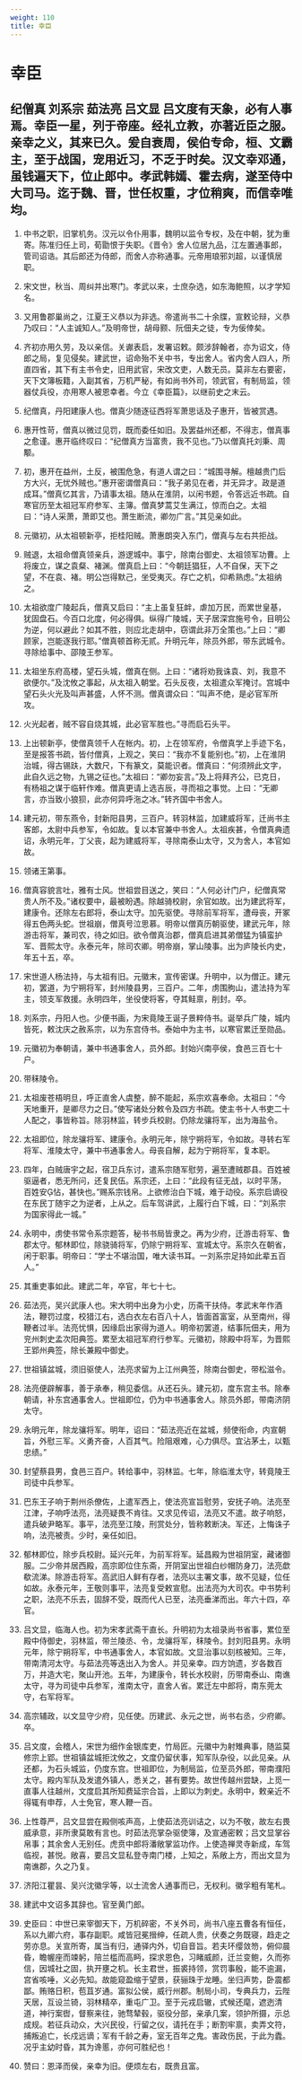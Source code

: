```yaml
---
weight: 110
title: 幸臣
---
```


# 幸臣

## 纪僧真 刘系宗 茹法亮 吕文显 吕文度有天象，必有人事焉。幸臣一星，列于帝座。经礼立教，亦著近臣之服。亲幸之义，其来已久。爰自衰周，侯伯专命，桓、文霸主，至于战国，宠用近习，不乏于时矣。汉文幸邓通，虽钱遍天下，位止郎中。孝武韩嫣、霍去病，遂至侍中大司马。迄于魏、晋，世任权重，才位稍爽，而信幸唯均。

1. <span id="幸臣-纪僧真_刘系宗_茹法亮_吕文显_吕文度有天象，必有人事焉。幸臣一星，列于帝座。经礼立教，亦著近臣之服。亲幸之义，其来已久。爰自衰周，侯伯专命，桓、文霸主，至于战国，宠用近习，不乏于时矣。汉文幸邓通，虽钱遍天下，位止郎中。孝武韩嫣、霍去病，遂至侍中大司马。迄于魏、晋，世任权重，才位稍爽，而信幸唯均。-1"></span>
中书之职，旧掌机务。汉元以令仆用事，魏明以监令专权，及在中朝，犹为重寄。陈准归任上司，荀勖恨于失职。《晋令》舍人位居九品，江左置通事郎，管司诏诰。其后郎还为侍郎，而舍人亦称通事。元帝用琅邪刘超，以谨慎居职。

2. <span id="幸臣-纪僧真_刘系宗_茹法亮_吕文显_吕文度有天象，必有人事焉。幸臣一星，列于帝座。经礼立教，亦著近臣之服。亲幸之义，其来已久。爰自衰周，侯伯专命，桓、文霸主，至于战国，宠用近习，不乏于时矣。汉文幸邓通，虽钱遍天下，位止郎中。孝武韩嫣、霍去病，遂至侍中大司马。迄于魏、晋，世任权重，才位稍爽，而信幸唯均。-2"></span>
宋文世，秋当、周纠并出寒门。孝武以来，士庶杂选，如东海鲍照，以才学知名。

3. <span id="幸臣-纪僧真_刘系宗_茹法亮_吕文显_吕文度有天象，必有人事焉。幸臣一星，列于帝座。经礼立教，亦著近臣之服。亲幸之义，其来已久。爰自衰周，侯伯专命，桓、文霸主，至于战国，宠用近习，不乏于时矣。汉文幸邓通，虽钱遍天下，位止郎中。孝武韩嫣、霍去病，遂至侍中大司马。迄于魏、晋，世任权重，才位稍爽，而信幸唯均。-3"></span>
又用鲁郡巢尚之，江夏王义恭以为非选。帝遣尚书二十余牒，宣敕论辩，义恭乃叹曰：“人主诚知人。”及明帝世，胡母颢、阮佃夫之徒，专为佞倖矣。

4. <span id="幸臣-纪僧真_刘系宗_茹法亮_吕文显_吕文度有天象，必有人事焉。幸臣一星，列于帝座。经礼立教，亦著近臣之服。亲幸之义，其来已久。爰自衰周，侯伯专命，桓、文霸主，至于战国，宠用近习，不乏于时矣。汉文幸邓通，虽钱遍天下，位止郎中。孝武韩嫣、霍去病，遂至侍中大司马。迄于魏、晋，世任权重，才位稍爽，而信幸唯均。-4"></span>
齐初亦用久劳，及以亲信。关谳表启，发署诏敕。颇涉辞翰者，亦为诏文，侍郎之局，复见侵矣。建武世，诏命殆不关中书，专出舍人。省内舍人四人，所直四省，其下有主书令史，旧用武官，宋改文吏，人数无员。莫非左右要密，天下文簿板籍，入副其省，万机严秘，有如尚书外司，领武官，有制局监，领器仗兵役，亦用寒人被恩幸者。今立《幸臣篇》，以继前史之末云。

5. <span id="幸臣-纪僧真_刘系宗_茹法亮_吕文显_吕文度有天象，必有人事焉。幸臣一星，列于帝座。经礼立教，亦著近臣之服。亲幸之义，其来已久。爰自衰周，侯伯专命，桓、文霸主，至于战国，宠用近习，不乏于时矣。汉文幸邓通，虽钱遍天下，位止郎中。孝武韩嫣、霍去病，遂至侍中大司马。迄于魏、晋，世任权重，才位稍爽，而信幸唯均。-5"></span>
纪僧真，丹阳建康人也。僧真少随逐征西将军萧思话及子惠开，皆被赏遇。

6. <span id="幸臣-纪僧真_刘系宗_茹法亮_吕文显_吕文度有天象，必有人事焉。幸臣一星，列于帝座。经礼立教，亦著近臣之服。亲幸之义，其来已久。爰自衰周，侯伯专命，桓、文霸主，至于战国，宠用近习，不乏于时矣。汉文幸邓通，虽钱遍天下，位止郎中。孝武韩嫣、霍去病，遂至侍中大司马。迄于魏、晋，世任权重，才位稍爽，而信幸唯均。-6"></span>
惠开性苛，僧真以微过见罚，既而委任如旧。及罢益州还都，不得志，僧真事之愈谨。惠开临终叹曰：“纪僧真方当富贵，我不见也。”乃以僧真托刘秉、周颙。

7. <span id="幸臣-纪僧真_刘系宗_茹法亮_吕文显_吕文度有天象，必有人事焉。幸臣一星，列于帝座。经礼立教，亦著近臣之服。亲幸之义，其来已久。爰自衰周，侯伯专命，桓、文霸主，至于战国，宠用近习，不乏于时矣。汉文幸邓通，虽钱遍天下，位止郎中。孝武韩嫣、霍去病，遂至侍中大司马。迄于魏、晋，世任权重，才位稍爽，而信幸唯均。-7"></span>
初，惠开在益州，土反，被围危急，有道人谓之曰：“城围寻解。檀越贵门后方大兴，无忧外贼也。”惠开密谓僧真曰：“我子弟见在者，并无异才。政是道成耳。”僧真忆其言，乃请事太祖。随从在淮阴，以闲书题，令答远近书疏。自寒官历至太祖冠军府参军、主簿。僧真梦蒿艾生满江，惊而白之。太祖曰：“诗人采萧，萧即艾也。萧生断流，卿勿广言。”其见亲如此。

8. <span id="幸臣-纪僧真_刘系宗_茹法亮_吕文显_吕文度有天象，必有人事焉。幸臣一星，列于帝座。经礼立教，亦著近臣之服。亲幸之义，其来已久。爰自衰周，侯伯专命，桓、文霸主，至于战国，宠用近习，不乏于时矣。汉文幸邓通，虽钱遍天下，位止郎中。孝武韩嫣、霍去病，遂至侍中大司马。迄于魏、晋，世任权重，才位稍爽，而信幸唯均。-8"></span>
元徽初，从太祖顿新亭，拒桂阳贼。萧惠朗突入东门，僧真与左右共拒战。

9. <span id="幸臣-纪僧真_刘系宗_茹法亮_吕文显_吕文度有天象，必有人事焉。幸臣一星，列于帝座。经礼立教，亦著近臣之服。亲幸之义，其来已久。爰自衰周，侯伯专命，桓、文霸主，至于战国，宠用近习，不乏于时矣。汉文幸邓通，虽钱遍天下，位止郎中。孝武韩嫣、霍去病，遂至侍中大司马。迄于魏、晋，世任权重，才位稍爽，而信幸唯均。-9"></span>
贼退，太祖命僧真领亲兵，游逻城中。事宁，除南台御史、太祖领军功曹。上将废立，谋之袁粲、褚渊。僧真启上曰：“今朝廷猖狂，人不自保，天下之望，不在袁、褚。明公岂得默己，坐受夷灭。存亡之机，仰希熟虑。”太祖纳之。

10. <span id="幸臣-纪僧真_刘系宗_茹法亮_吕文显_吕文度有天象，必有人事焉。幸臣一星，列于帝座。经礼立教，亦著近臣之服。亲幸之义，其来已久。爰自衰周，侯伯专命，桓、文霸主，至于战国，宠用近习，不乏于时矣。汉文幸邓通，虽钱遍天下，位止郎中。孝武韩嫣、霍去病，遂至侍中大司马。迄于魏、晋，世任权重，才位稍爽，而信幸唯均。-10"></span>
太祖欲度广陵起兵，僧真又启曰：“主上虽复狂衅，虐加万民，而累世皇基，犹固盘石。今百口北度，何必得俱。纵得广陵城，天子居深宫施号令，目明公为逆，何以避此？如其不胜，则应北走胡中，窃谓此非万全策也。”上曰：“卿顾家，岂能逐我行耶。”僧真顿首称无贰。升明元年，除员外郎，带东武城令。寻除给事中、邵陵王参军。

11. <span id="幸臣-纪僧真_刘系宗_茹法亮_吕文显_吕文度有天象，必有人事焉。幸臣一星，列于帝座。经礼立教，亦著近臣之服。亲幸之义，其来已久。爰自衰周，侯伯专命，桓、文霸主，至于战国，宠用近习，不乏于时矣。汉文幸邓通，虽钱遍天下，位止郎中。孝武韩嫣、霍去病，遂至侍中大司马。迄于魏、晋，世任权重，才位稍爽，而信幸唯均。-11"></span>
太祖坐东府高楼，望石头城，僧真在侧。上曰：“诸将劝我诛袁、刘，我意不欲便尔。”及沈攸之事起，从太祖入朝堂。石头反夜，太祖遣众军掩讨。宫城中望石头火光及叫声甚盛，人怀不测。僧真谓众曰：“叫声不绝，是必官军所攻。

12. <span id="幸臣-纪僧真_刘系宗_茹法亮_吕文显_吕文度有天象，必有人事焉。幸臣一星，列于帝座。经礼立教，亦著近臣之服。亲幸之义，其来已久。爰自衰周，侯伯专命，桓、文霸主，至于战国，宠用近习，不乏于时矣。汉文幸邓通，虽钱遍天下，位止郎中。孝武韩嫣、霍去病，遂至侍中大司马。迄于魏、晋，世任权重，才位稍爽，而信幸唯均。-12"></span>
火光起者，贼不容自烧其城，此必官军胜也。”寻而启石头平。

13. <span id="幸臣-纪僧真_刘系宗_茹法亮_吕文显_吕文度有天象，必有人事焉。幸臣一星，列于帝座。经礼立教，亦著近臣之服。亲幸之义，其来已久。爰自衰周，侯伯专命，桓、文霸主，至于战国，宠用近习，不乏于时矣。汉文幸邓通，虽钱遍天下，位止郎中。孝武韩嫣、霍去病，遂至侍中大司马。迄于魏、晋，世任权重，才位稍爽，而信幸唯均。-13"></span>
上出顿新亭，使僧真领千人在帐内。初，上在领军府，令僧真学上手迹下名，至是报答书疏，皆付僧真，上观之，笑曰：“我亦不复能别也。”初，上在淮阴治城，得古锡趺，大数尺，下有篆文，莫能识者。僧真曰：“何须辨此文字，此自久远之物，九锡之征也。”太祖曰：“卿勿妄言。”及上将拜齐公，已克日，有杨祖之谋于临轩作难。僧真更请上选吉辰，寻而祖之事觉。上曰：“无卿言，亦当致小狼狈，此亦何异呼沲之冰。”转齐国中书舍人。

14. <span id="幸臣-纪僧真_刘系宗_茹法亮_吕文显_吕文度有天象，必有人事焉。幸臣一星，列于帝座。经礼立教，亦著近臣之服。亲幸之义，其来已久。爰自衰周，侯伯专命，桓、文霸主，至于战国，宠用近习，不乏于时矣。汉文幸邓通，虽钱遍天下，位止郎中。孝武韩嫣、霍去病，遂至侍中大司马。迄于魏、晋，世任权重，才位稍爽，而信幸唯均。-14"></span>
建元初，带东燕令，封新阳县男，三百户。转羽林监，加建威将军，迁尚书主客郎，太尉中兵参军，令如故。复以本官兼中书舍人。太祖疾甚，令僧真典遗诏，永明元年，丁父丧，起为建威将军，寻除南泰山太守，又为舍人，本官如故。

15. <span id="幸臣-纪僧真_刘系宗_茹法亮_吕文显_吕文度有天象，必有人事焉。幸臣一星，列于帝座。经礼立教，亦著近臣之服。亲幸之义，其来已久。爰自衰周，侯伯专命，桓、文霸主，至于战国，宠用近习，不乏于时矣。汉文幸邓通，虽钱遍天下，位止郎中。孝武韩嫣、霍去病，遂至侍中大司马。迄于魏、晋，世任权重，才位稍爽，而信幸唯均。-15"></span>
领诸王第事。

16. <span id="幸臣-纪僧真_刘系宗_茹法亮_吕文显_吕文度有天象，必有人事焉。幸臣一星，列于帝座。经礼立教，亦著近臣之服。亲幸之义，其来已久。爰自衰周，侯伯专命，桓、文霸主，至于战国，宠用近习，不乏于时矣。汉文幸邓通，虽钱遍天下，位止郎中。孝武韩嫣、霍去病，遂至侍中大司马。迄于魏、晋，世任权重，才位稍爽，而信幸唯均。-16"></span>
僧真容貌言吐，雅有士风。世祖尝目送之，笑曰：“人何必计门户，纪僧真常贵人所不及。”诸权要中，最被盼遇。除越骑校尉，余官如故。出为建武将军，建康令。还除左右郎将，泰山太守。加先驱使。寻除前军将军，遭母丧，开冢得五色两头蛇。世祖崩，僧真号泣思慕。明帝以僧真历朝驱使，建武元年，除游击将军，兼司农，待之如旧。欲令僧真治郡，僧真启进其弟僧猛为镇蛮护军、晋熙太守。永泰元年，除司农卿。明帝崩，掌山陵事。出为庐陵长内史，年五十五，卒。

17. <span id="幸臣-纪僧真_刘系宗_茹法亮_吕文显_吕文度有天象，必有人事焉。幸臣一星，列于帝座。经礼立教，亦著近臣之服。亲幸之义，其来已久。爰自衰周，侯伯专命，桓、文霸主，至于战国，宠用近习，不乏于时矣。汉文幸邓通，虽钱遍天下，位止郎中。孝武韩嫣、霍去病，遂至侍中大司马。迄于魏、晋，世任权重，才位稍爽，而信幸唯均。-17"></span>
宋世道人杨法持，与太祖有旧。元徽末，宣传密谋。升明中，以为僧正。建元初，罢道，为宁朔将军，封州陵县男，三百户。二年，虏围朐山，遣法持为军主，领支军救援。永明四年，坐役使将客，夺其鲑禀，削封。卒。

18. <span id="幸臣-纪僧真_刘系宗_茹法亮_吕文显_吕文度有天象，必有人事焉。幸臣一星，列于帝座。经礼立教，亦著近臣之服。亲幸之义，其来已久。爰自衰周，侯伯专命，桓、文霸主，至于战国，宠用近习，不乏于时矣。汉文幸邓通，虽钱遍天下，位止郎中。孝武韩嫣、霍去病，遂至侍中大司马。迄于魏、晋，世任权重，才位稍爽，而信幸唯均。-18"></span>
刘系宗，丹阳人也。少便书画，为宋竟陵王诞子景粹侍书。诞举兵广陵，城内皆死，敕沈庆之赦系宗，以为东宫侍书。泰始中为主书，以寒官累迁至勋品。

19. <span id="幸臣-纪僧真_刘系宗_茹法亮_吕文显_吕文度有天象，必有人事焉。幸臣一星，列于帝座。经礼立教，亦著近臣之服。亲幸之义，其来已久。爰自衰周，侯伯专命，桓、文霸主，至于战国，宠用近习，不乏于时矣。汉文幸邓通，虽钱遍天下，位止郎中。孝武韩嫣、霍去病，遂至侍中大司马。迄于魏、晋，世任权重，才位稍爽，而信幸唯均。-19"></span>
元徽初为奉朝请，兼中书通事舍人，员外郎。封始兴南亭侯，食邑三百七十户。

20. <span id="幸臣-纪僧真_刘系宗_茹法亮_吕文显_吕文度有天象，必有人事焉。幸臣一星，列于帝座。经礼立教，亦著近臣之服。亲幸之义，其来已久。爰自衰周，侯伯专命，桓、文霸主，至于战国，宠用近习，不乏于时矣。汉文幸邓通，虽钱遍天下，位止郎中。孝武韩嫣、霍去病，遂至侍中大司马。迄于魏、晋，世任权重，才位稍爽，而信幸唯均。-20"></span>
带秣陵令。

21. <span id="幸臣-纪僧真_刘系宗_茹法亮_吕文显_吕文度有天象，必有人事焉。幸臣一星，列于帝座。经礼立教，亦著近臣之服。亲幸之义，其来已久。爰自衰周，侯伯专命，桓、文霸主，至于战国，宠用近习，不乏于时矣。汉文幸邓通，虽钱遍天下，位止郎中。孝武韩嫣、霍去病，遂至侍中大司马。迄于魏、晋，世任权重，才位稍爽，而信幸唯均。-21"></span>
太祖废苍梧明旦，呼正直舍人虞整，醉不能起，系宗欢喜奉命。太祖曰：“今天地重开，是卿尽力之日。”使写诸处分敕令及四方书疏。使主书十人书吏二十人配之，事皆称旨。除羽林监，转步兵校尉。仍除龙骧将军，出为海盐令。

22. <span id="幸臣-纪僧真_刘系宗_茹法亮_吕文显_吕文度有天象，必有人事焉。幸臣一星，列于帝座。经礼立教，亦著近臣之服。亲幸之义，其来已久。爰自衰周，侯伯专命，桓、文霸主，至于战国，宠用近习，不乏于时矣。汉文幸邓通，虽钱遍天下，位止郎中。孝武韩嫣、霍去病，遂至侍中大司马。迄于魏、晋，世任权重，才位稍爽，而信幸唯均。-22"></span>
太祖即位，除龙骧将军、建康令。永明元年，除宁朔将军，令如故。寻转右军将军、淮陵太守，兼中书通事舍人。母丧自解，起为宁朔将军，复本职。

23. <span id="幸臣-纪僧真_刘系宗_茹法亮_吕文显_吕文度有天象，必有人事焉。幸臣一星，列于帝座。经礼立教，亦著近臣之服。亲幸之义，其来已久。爰自衰周，侯伯专命，桓、文霸主，至于战国，宠用近习，不乏于时矣。汉文幸邓通，虽钱遍天下，位止郎中。孝武韩嫣、霍去病，遂至侍中大司马。迄于魏、晋，世任权重，才位稍爽，而信幸唯均。-23"></span>
四年，白贼唐宇之起，宿卫兵东讨，遣系宗随军慰劳，遍至遭贼郡县。百姓被驱逼者，悉无所问，还复民伍。系宗还，上曰：“此段有征无战，以时平荡，百姓安怗，甚快也。”赐系宗钱帛。上欲修治白下城，难于动役。系宗启谪役在东民丁随宇之为逆者，上从之。后车驾讲武，上履行白下城，曰：“刘系宗为国家得此一城。”

24. <span id="幸臣-纪僧真_刘系宗_茹法亮_吕文显_吕文度有天象，必有人事焉。幸臣一星，列于帝座。经礼立教，亦著近臣之服。亲幸之义，其来已久。爰自衰周，侯伯专命，桓、文霸主，至于战国，宠用近习，不乏于时矣。汉文幸邓通，虽钱遍天下，位止郎中。孝武韩嫣、霍去病，遂至侍中大司马。迄于魏、晋，世任权重，才位稍爽，而信幸唯均。-24"></span>
永明中，虏使书常令系宗题答，秘书书局皆隶之。再为少府，迁游击将军、鲁郡太守。郁林即位，除骁骑将军，仍除宁朔将军、宣城太守。系宗久在朝省，闲于职事。明帝曰：“学士不堪治国，唯大读书耳。一刘系宗足持如此辈五百人。”

25. <span id="幸臣-纪僧真_刘系宗_茹法亮_吕文显_吕文度有天象，必有人事焉。幸臣一星，列于帝座。经礼立教，亦著近臣之服。亲幸之义，其来已久。爰自衰周，侯伯专命，桓、文霸主，至于战国，宠用近习，不乏于时矣。汉文幸邓通，虽钱遍天下，位止郎中。孝武韩嫣、霍去病，遂至侍中大司马。迄于魏、晋，世任权重，才位稍爽，而信幸唯均。-25"></span>
其重吏事如此。建武二年，卒官，年七十七。

26. <span id="幸臣-纪僧真_刘系宗_茹法亮_吕文显_吕文度有天象，必有人事焉。幸臣一星，列于帝座。经礼立教，亦著近臣之服。亲幸之义，其来已久。爰自衰周，侯伯专命，桓、文霸主，至于战国，宠用近习，不乏于时矣。汉文幸邓通，虽钱遍天下，位止郎中。孝武韩嫣、霍去病，遂至侍中大司马。迄于魏、晋，世任权重，才位稍爽，而信幸唯均。-26"></span>
茹法亮，吴兴武康人也。宋大明中出身为小史，历斋干扶侍。孝武末年作酒法，鞭罚过度，校猎江右，选白衣左右百八十人，皆面首富室，从至南州，得鞭者过半。法亮忧惧，因缘启出家得为道人。明帝初罢道，结事阮佃夫，用为兖州刺史孟次阳典签。累至太祖冠军府行参军。元徽初，除殿中将军，为晋熙王郢州典签，除长兼殿中御史。

27. <span id="幸臣-纪僧真_刘系宗_茹法亮_吕文显_吕文度有天象，必有人事焉。幸臣一星，列于帝座。经礼立教，亦著近臣之服。亲幸之义，其来已久。爰自衰周，侯伯专命，桓、文霸主，至于战国，宠用近习，不乏于时矣。汉文幸邓通，虽钱遍天下，位止郎中。孝武韩嫣、霍去病，遂至侍中大司马。迄于魏、晋，世任权重，才位稍爽，而信幸唯均。-27"></span>
世祖镇盆城，须旧驱使人，法亮求留为上江州典签，除南台御史，带松滋令。

28. <span id="幸臣-纪僧真_刘系宗_茹法亮_吕文显_吕文度有天象，必有人事焉。幸臣一星，列于帝座。经礼立教，亦著近臣之服。亲幸之义，其来已久。爰自衰周，侯伯专命，桓、文霸主，至于战国，宠用近习，不乏于时矣。汉文幸邓通，虽钱遍天下，位止郎中。孝武韩嫣、霍去病，遂至侍中大司马。迄于魏、晋，世任权重，才位稍爽，而信幸唯均。-28"></span>
法亮便辟解事，善于承奉，稍见委信。从还石头。建元初，度东宫主书。除奉朝请，补东宫通事舍人。世祖即位，仍为中书通事舍人。除员外郎，带南济阴太守。

29. <span id="幸臣-纪僧真_刘系宗_茹法亮_吕文显_吕文度有天象，必有人事焉。幸臣一星，列于帝座。经礼立教，亦著近臣之服。亲幸之义，其来已久。爰自衰周，侯伯专命，桓、文霸主，至于战国，宠用近习，不乏于时矣。汉文幸邓通，虽钱遍天下，位止郎中。孝武韩嫣、霍去病，遂至侍中大司马。迄于魏、晋，世任权重，才位稍爽，而信幸唯均。-29"></span>
永明元年，除龙骧将军。明年，诏曰：“茹法亮近在盆城，频使衔命，内宣朝旨，外慰三军。义勇齐奋，人百其气。险阻艰难，心力俱尽。宜沾茅土，以甄忠绩。”

30. <span id="幸臣-纪僧真_刘系宗_茹法亮_吕文显_吕文度有天象，必有人事焉。幸臣一星，列于帝座。经礼立教，亦著近臣之服。亲幸之义，其来已久。爰自衰周，侯伯专命，桓、文霸主，至于战国，宠用近习，不乏于时矣。汉文幸邓通，虽钱遍天下，位止郎中。孝武韩嫣、霍去病，遂至侍中大司马。迄于魏、晋，世任权重，才位稍爽，而信幸唯均。-30"></span>
封望蔡县男，食邑三百户。转给事中，羽林监。七年，除临淮太守，转竟陵王司徒中兵参军。

31. <span id="幸臣-纪僧真_刘系宗_茹法亮_吕文显_吕文度有天象，必有人事焉。幸臣一星，列于帝座。经礼立教，亦著近臣之服。亲幸之义，其来已久。爰自衰周，侯伯专命，桓、文霸主，至于战国，宠用近习，不乏于时矣。汉文幸邓通，虽钱遍天下，位止郎中。孝武韩嫣、霍去病，遂至侍中大司马。迄于魏、晋，世任权重，才位稍爽，而信幸唯均。-31"></span>
巴东王子响于荆州杀僚佐，上遣军西上，使法亮宣旨慰劳，安抚子响。法亮至江津，子响呼法亮，法亮疑畏不肯往。又求见传诏，法亮又不遣。故子响怒，遣兵破尹略军。事平，法亮至江陵，刑赏处分，皆称敕断决。军还，上悔诛子响，法亮被责。少时，亲任如旧。

32. <span id="幸臣-纪僧真_刘系宗_茹法亮_吕文显_吕文度有天象，必有人事焉。幸臣一星，列于帝座。经礼立教，亦著近臣之服。亲幸之义，其来已久。爰自衰周，侯伯专命，桓、文霸主，至于战国，宠用近习，不乏于时矣。汉文幸邓通，虽钱遍天下，位止郎中。孝武韩嫣、霍去病，遂至侍中大司马。迄于魏、晋，世任权重，才位稍爽，而信幸唯均。-32"></span>
郁林即位，除步兵校尉。延兴元年，为前军将军。延昌殿为世祖阴室，藏诸御服。二少帝并居西殿，高宗即位住东斋，开阴室出世祖白纱帽防身刀，法亮歔欷流涕。除游击将军。高武旧人鲜有存者，法亮以主署文事，故不见疑，位任如故。永泰元年，王敬则事平，法亮复受敕宣慰。出法亮为大司农。中书势利之职，法亮不乐去，固辞不受，既而代人已至，法亮垂涕而出。年六十四，卒官。

33. <span id="幸臣-纪僧真_刘系宗_茹法亮_吕文显_吕文度有天象，必有人事焉。幸臣一星，列于帝座。经礼立教，亦著近臣之服。亲幸之义，其来已久。爰自衰周，侯伯专命，桓、文霸主，至于战国，宠用近习，不乏于时矣。汉文幸邓通，虽钱遍天下，位止郎中。孝武韩嫣、霍去病，遂至侍中大司马。迄于魏、晋，世任权重，才位稍爽，而信幸唯均。-33"></span>
吕文显，临海人也。初为宋孝武斋干直长。升明初为太祖录尚书省事，累位至殿中侍御史，羽林监，带兰陵丞、令，龙骧将军，秣陵令。封刘阳县男。永明元年，除宁朔将军，中书通事舍人，本官如故。文显治事以刻核被知。三年，带南清河太守。与茹法亮等迭出入为舍人。并见亲幸。四方饷遗，岁各数百万，并造大宅，聚山开池。五年，为建康令，转长水校尉，历带南泰山、南谯太守，寻为司徒中兵参军，淮南太守，直舍人省。累迁左中郎将，南东莞太守，右军将军。

34. <span id="幸臣-纪僧真_刘系宗_茹法亮_吕文显_吕文度有天象，必有人事焉。幸臣一星，列于帝座。经礼立教，亦著近臣之服。亲幸之义，其来已久。爰自衰周，侯伯专命，桓、文霸主，至于战国，宠用近习，不乏于时矣。汉文幸邓通，虽钱遍天下，位止郎中。孝武韩嫣、霍去病，遂至侍中大司马。迄于魏、晋，世任权重，才位稍爽，而信幸唯均。-34"></span>
高宗辅政，以文显守少府，见任使。历建武、永元之世，尚书右丞，少府卿。卒。

35. <span id="幸臣-纪僧真_刘系宗_茹法亮_吕文显_吕文度有天象，必有人事焉。幸臣一星，列于帝座。经礼立教，亦著近臣之服。亲幸之义，其来已久。爰自衰周，侯伯专命，桓、文霸主，至于战国，宠用近习，不乏于时矣。汉文幸邓通，虽钱遍天下，位止郎中。孝武韩嫣、霍去病，遂至侍中大司马。迄于魏、晋，世任权重，才位稍爽，而信幸唯均。-35"></span>
吕文度，会稽人，宋世为细作金银库吏，竹局匠。元徽中为射雉典事，随监莫修宗上郢。世祖镇盆城拒沈攸之，文度仍留伏事，知军队杂役，以此见亲。从还都，为石头城监，仍度东宫。世祖即位，为制局监，位至员外郎，带南濮阳太守。殿内军队及发遣外镇人，悉关之，甚有要势。故世传越州尝缺，上觅一直事人往越州，文度启其所知费延宗合旨，上即以为刺史。永明中，敕亲近不得辄有申荐，人士免官，寒人鞭一百。

36. <span id="幸臣-纪僧真_刘系宗_茹法亮_吕文显_吕文度有天象，必有人事焉。幸臣一星，列于帝座。经礼立教，亦著近臣之服。亲幸之义，其来已久。爰自衰周，侯伯专命，桓、文霸主，至于战国，宠用近习，不乏于时矣。汉文幸邓通，虽钱遍天下，位止郎中。孝武韩嫣、霍去病，遂至侍中大司马。迄于魏、晋，世任权重，才位稍爽，而信幸唯均。-36"></span>
上性尊严，吕文显尝在殿侧咳声高，上使茹法亮训诘之，以为不敬，故左右畏威承意，非所隶莫敢有言也。时茹法亮掌杂驱使簿，及宣通密敕；吕文显掌谷帛事；其余舍人无别任。虎贲中郎将潘敞掌监功作。上使造禅灵寺新成，车驾临视，甚悦。敞喜，要吕文显私登寺南门楼，上知之，系敞上方，而出文显为南谯郡，久之乃复。

37. <span id="幸臣-纪僧真_刘系宗_茹法亮_吕文显_吕文度有天象，必有人事焉。幸臣一星，列于帝座。经礼立教，亦著近臣之服。亲幸之义，其来已久。爰自衰周，侯伯专命，桓、文霸主，至于战国，宠用近习，不乏于时矣。汉文幸邓通，虽钱遍天下，位止郎中。孝武韩嫣、霍去病，遂至侍中大司马。迄于魏、晋，世任权重，才位稍爽，而信幸唯均。-37"></span>
济阳江瞿昙、吴兴沈徽孚等，以士流舍人通事而已，无权利。徽孚粗有笔札。

38. <span id="幸臣-纪僧真_刘系宗_茹法亮_吕文显_吕文度有天象，必有人事焉。幸臣一星，列于帝座。经礼立教，亦著近臣之服。亲幸之义，其来已久。爰自衰周，侯伯专命，桓、文霸主，至于战国，宠用近习，不乏于时矣。汉文幸邓通，虽钱遍天下，位止郎中。孝武韩嫣、霍去病，遂至侍中大司马。迄于魏、晋，世任权重，才位稍爽，而信幸唯均。-38"></span>
建武中文诏多其辞也。官至黄门郎。

39. <span id="幸臣-纪僧真_刘系宗_茹法亮_吕文显_吕文度有天象，必有人事焉。幸臣一星，列于帝座。经礼立教，亦著近臣之服。亲幸之义，其来已久。爰自衰周，侯伯专命，桓、文霸主，至于战国，宠用近习，不乏于时矣。汉文幸邓通，虽钱遍天下，位止郎中。孝武韩嫣、霍去病，遂至侍中大司马。迄于魏、晋，世任权重，才位稍爽，而信幸唯均。-39"></span>
史臣曰：中世已来宰御天下，万机碎密，不关外司，尚书八座五曹各有恒任，系以九卿六府，事存副职。咸皆冠冕搢绅，任疏人贵，伏奏之务既寝，趋走之劳亦息。关宣所寄，属当有归，通驿内外，切自音旨。若夫环缨敛笏，俯仰晨昏，瞻幄座而竦躬，陪兰槛而高眄，探求恩色，习睹威颜，迁兰变鲍，久而弥信，因城社之固，执开壅之机。长主君世，振裘持领，赏罚事殷，能不逾漏，宫省咳唾，义必先知。故能窥盈缩于望景，获骊珠于龙睡。坐归声势，卧震都鄙。贿赂日积，苞苴岁通。富拟公侯，威行州郡。制局小司，专典兵力，云陛天居，互设兰锜，羽林精卒，重屯广卫。至于元戎启辙，式候还麾，遮迾清道，神行案辔，督察来往，驰骛辇毂，驱役分部，亲承几案，领护所摄，示总成规。若征兵动众，大兴民役，行留之仪，请托在手；断割牢禀，卖弄文符，捕叛追亡，长戍远谪；军有千龄之寿，室无百年之鬼。害政伤民，于此为蠹。况乎主幼时昏，其为谗慝，亦何可胜纪也！

40. <span id="幸臣-纪僧真_刘系宗_茹法亮_吕文显_吕文度有天象，必有人事焉。幸臣一星，列于帝座。经礼立教，亦著近臣之服。亲幸之义，其来已久。爰自衰周，侯伯专命，桓、文霸主，至于战国，宠用近习，不乏于时矣。汉文幸邓通，虽钱遍天下，位止郎中。孝武韩嫣、霍去病，遂至侍中大司马。迄于魏、晋，世任权重，才位稍爽，而信幸唯均。-40"></span>
赞曰：恩泽而侯，亲幸为旧。便烦左右，既贵且富。
